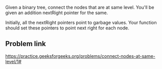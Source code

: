 Given a binary tree, connect the nodes that are at same level. You'll be given an addition nextRight pointer for the same.

Initially, all the nextRight pointers point to garbage values. Your function should set these pointers to point next right for each node.

## Problem link
https://practice.geeksforgeeks.org/problems/connect-nodes-at-same-level/1#